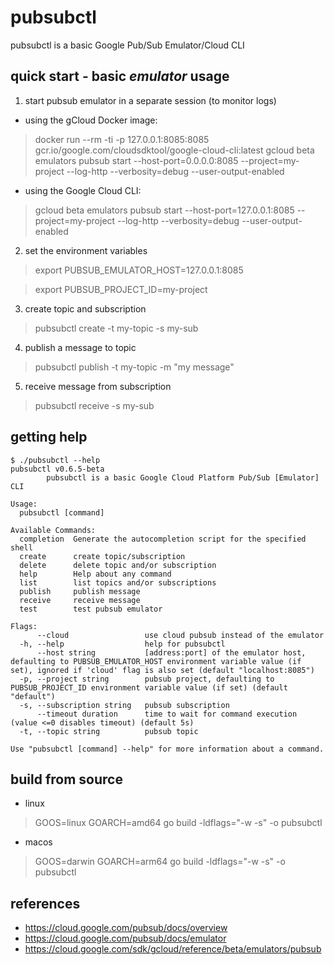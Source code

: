 # pubsubctl
pubsubctl is a basic Google Pub/Sub Emulator/Cloud CLI

## quick start - basic _emulator_ usage
1. start pubsub emulator in a separate session (to monitor logs)
 - using the gCloud Docker image:
> docker run --rm -ti -p 127.0.0.1:8085:8085 gcr.io/google.com/cloudsdktool/google-cloud-cli:latest gcloud beta emulators pubsub start --host-port=0.0.0.0:8085 --project=my-project --log-http --verbosity=debug --user-output-enabled
 - using the Google Cloud CLI:
> gcloud beta emulators pubsub start --host-port=127.0.0.1:8085 --project=my-project --log-http --verbosity=debug --user-output-enabled
2. set the environment variables
> export PUBSUB_EMULATOR_HOST=127.0.0.1:8085

> export PUBSUB_PROJECT_ID=my-project
3. create topic and subscription
> pubsubctl create -t my-topic -s my-sub
4. publish a message to topic
> pubsubctl publish -t my-topic -m "my message"
5. receive message from subscription
> pubsubctl receive -s my-sub

## getting help
```
$ ./pubsubctl --help
pubsubctl v0.6.5-beta
        pubsubctl is a basic Google Cloud Platform Pub/Sub [Emulator] CLI

Usage:
  pubsubctl [command]

Available Commands:
  completion  Generate the autocompletion script for the specified shell
  create      create topic/subscription
  delete      delete topic and/or subscription
  help        Help about any command
  list        list topics and/or subscriptions
  publish     publish message
  receive     receive message
  test        test pubsub emulator

Flags:
      --cloud                 use cloud pubsub instead of the emulator
  -h, --help                  help for pubsubctl
      --host string           [address:port] of the emulator host, defaulting to PUBSUB_EMULATOR_HOST environment variable value (if set), ignored if 'cloud' flag is also set (default "localhost:8085")
  -p, --project string        pubsub project, defaulting to PUBSUB_PROJECT_ID environment variable value (if set) (default "default")
  -s, --subscription string   pubsub subscription
      --timeout duration      time to wait for command execution (value <=0 disables timeout) (default 5s)
  -t, --topic string          pubsub topic

Use "pubsubctl [command] --help" for more information about a command.
```

## build from source
 - linux
> GOOS=linux GOARCH=amd64 go build -ldflags="-w -s" -o pubsubctl
 - macos
> GOOS=darwin GOARCH=arm64 go build -ldflags="-w -s" -o pubsubctl

## references
 - https://cloud.google.com/pubsub/docs/overview
 - https://cloud.google.com/pubsub/docs/emulator
 - https://cloud.google.com/sdk/gcloud/reference/beta/emulators/pubsub
